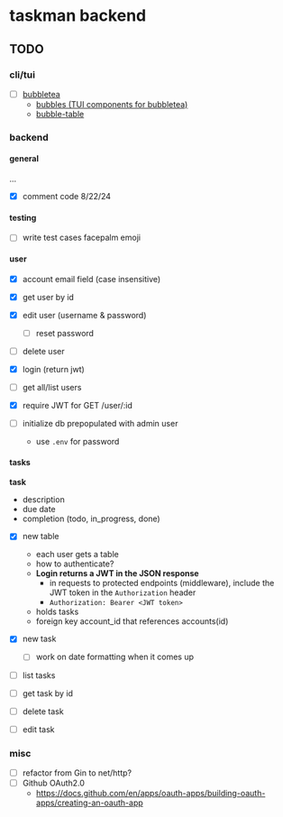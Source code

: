 # taskman backend

## TODO


### cli/tui

- [ ] [bubbletea](https://github.com/charmbracelet/bubbletea)
    - [bubbles (TUI components for bubbletea)](https://github.com/charmbracelet/bubbles)
    - [bubble-table](https://github.com/Evertras/bubble-table)


### backend

#### general

...
- [x] comment code 8/22/24


#### testing

- [ ] write test cases facepalm emoji


#### user

- [x] account email field (case insensitive)
- [x] get user by id
- [x] edit user (username & password)
    - [ ] reset password
- [ ] delete user
- [x] login (return jwt)
- [ ] get all/list users

- [x] require JWT for GET /user/:id

- [ ] initialize db prepopulated with admin user
    - use `.env` for password


#### tasks 

**task**
- description
- due date
- completion (todo, in_progress, done)

- [x] new table  
    - each user gets a table
    - how to authenticate?
    - **Login returns a JWT in the JSON response**
        - in requests to protected endpoints (middleware), include the JWT token in the `Authorization` header
        - `Authorization: Bearer <JWT token>`
    - holds tasks
    - foreign key account_id that references accounts(id)

- [x] new task
    - [ ] work on date formatting when it comes up
- [ ] list tasks
- [ ] get task by id
- [ ] delete task
- [ ] edit task



### misc

- [ ] refactor from Gin to net/http?
- [ ] Github OAuth2.0
    - https://docs.github.com/en/apps/oauth-apps/building-oauth-apps/creating-an-oauth-app
